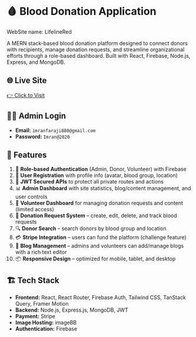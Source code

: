 # 🩸 Blood Donation Application


WebSite name: LifelineRed

A MERN stack-based blood donation platform designed to connect donors with recipients, manage donation requests, and streamline organizational efforts through a role-based dashboard. Built with React, Firebase, Node.js, Express, and MongoDB.

## 🌐 Live Site
[👉 Click to Visit](https://sweet-tartufo-5d9cf2.netlify.app)

## 👨‍💻 Admin Login
- **Email:** `imranfaraji880@gmail.com`
- **Password:** `Imran@2020`

## 🚀 Features

1. 🔐 **Role-based Authentication** (Admin, Donor, Volunteer) with Firebase
2. 📝 **User Registration** with profile info (avatar, blood group, location)
3. 🧠 **JWT Secured APIs** to protect all private routes and actions
4. 📊 **Admin Dashboard** with site statistics, blog/content management, and user controls
5. 💼 **Volunteer Dashboard** for managing donation requests and content (limited access)
6. 🧾 **Donation Request System** – create, edit, delete, and track blood requests
7. 🔍 **Donor Search** – search donors by blood group and location
8. 💳 **Stripe Integration** – users can fund the platform (challenge feature)
9. 📰 **Blog Management** – admins and volunteers can add/manage blogs with a rich text editor
10. 📦 **Responsive Design** – optimized for mobile, tablet, and desktop

## 🏗️ Tech Stack

- **Frontend:** React, React Router, Firebase Auth, Tailwind CSS, TanStack Query, Framer Motion
- **Backend:** Node.js, Express.js, MongoDB, JWT
- **Payment:** Stripe
- **Image Hosting:** imageBB
- **Authentication:** Firebase



